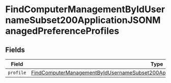# FindComputerManagementByIdUsernameSubset200ApplicationJSONManagedPreferenceProfiles


## Fields

| Field                                                                                                                                                                                                               | Type                                                                                                                                                                                                                | Required                                                                                                                                                                                                            | Description                                                                                                                                                                                                         |
| ------------------------------------------------------------------------------------------------------------------------------------------------------------------------------------------------------------------- | ------------------------------------------------------------------------------------------------------------------------------------------------------------------------------------------------------------------- | ------------------------------------------------------------------------------------------------------------------------------------------------------------------------------------------------------------------- | ------------------------------------------------------------------------------------------------------------------------------------------------------------------------------------------------------------------- |
| `profile`                                                                                                                                                                                                           | [FindComputerManagementByIdUsernameSubset200ApplicationJSONManagedPreferenceProfilesProfile](../../models/operations/findcomputermanagementbyidusernamesubset200applicationjsonmanagedpreferenceprofilesprofile.md) | :heavy_minus_sign:                                                                                                                                                                                                  | N/A                                                                                                                                                                                                                 |